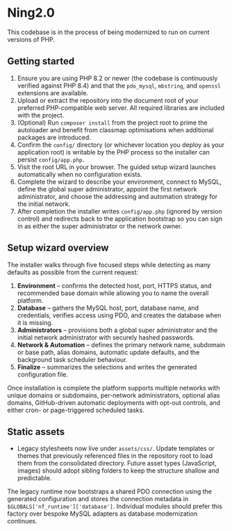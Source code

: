 # Ning2.0

This codebase is in the process of being modernized to run on current versions of PHP.

## Getting started

1. Ensure you are using PHP 8.2 or newer (the codebase is continuously verified against PHP 8.4) and
   that the `pdo_mysql`, `mbstring`, and `openssl` extensions are available.
2. Upload or extract the repository into the document root of your preferred PHP-compatible web
   server. All required libraries are included with the project.
3. (Optional) Run `composer install` from the project root to prime the autoloader and benefit from
   classmap optimisations when additional packages are introduced.
4. Confirm the `config/` directory (or whichever location you deploy as your application root)
   is writable by the PHP process so the installer can persist `config/app.php`.
5. Visit the root URL in your browser. The guided setup wizard launches automatically when no
   configuration exists.
6. Complete the wizard to describe your environment, connect to MySQL, define the global super
   administrator, appoint the first network administrator, and choose the addressing and automation
   strategy for the initial network.
7. After completion the installer writes `config/app.php` (ignored by version control) and redirects
   back to the application bootstrap so you can sign in as either the super administrator or the
   network owner.

## Setup wizard overview

The installer walks through five focused steps while detecting as many defaults as possible from the
current request:

1. **Environment** – confirms the detected host, port, HTTPS status, and recommended base domain
   while allowing you to name the overall platform.
2. **Database** – gathers the MySQL host, port, database name, and credentials, verifies access
   using PDO, and creates the database when it is missing.
3. **Administrators** – provisions both a global super administrator and the initial network
   administrator with securely hashed passwords.
4. **Network & Automation** – defines the primary network name, subdomain or base path, alias
   domains, automatic update defaults, and the background task scheduler behaviour.
5. **Finalize** – summarizes the selections and writes the generated configuration file.

Once installation is complete the platform supports multiple networks with unique domains or
subdomains, per-network administrators, optional alias domains, GitHub-driven automatic deployments
with opt-out controls, and either cron- or page-triggered scheduled tasks.

## Static assets

- Legacy stylesheets now live under `assets/css/`. Update templates or themes that previously
  referenced files in the repository root to load them from the consolidated directory. Future
  asset types (JavaScript, images) should adopt sibling folders to keep the structure shallow and
  predictable.

The legacy runtime now bootstraps a shared PDO connection using the generated configuration and
stores the connection metadata in `$GLOBALS['nf_runtime']['database']`. Individual modules should
prefer this factory over bespoke MySQL adapters as database modernization continues.
